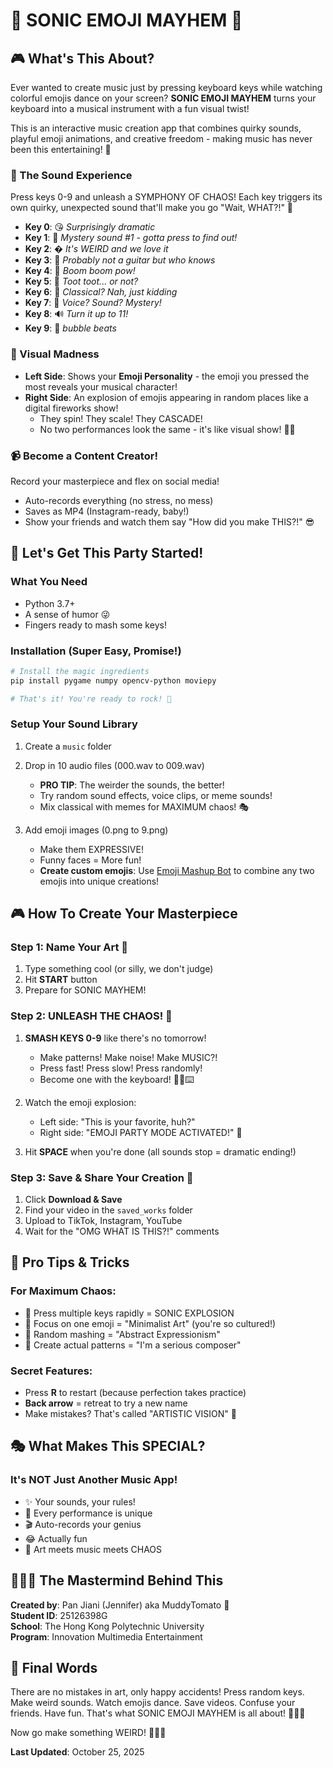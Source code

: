 # 🎵 SONIC EMOJI MAYHEM 🎨

## 🎮 What's This About?

Ever wanted to create music just by pressing keyboard keys while watching colorful emojis dance on your screen? **SONIC EMOJI MAYHEM** turns your keyboard into a musical instrument with a fun visual twist! 

This is an interactive music creation app that combines quirky sounds, playful emoji animations, and creative freedom - making music has never been this entertaining! 🎉

### 🎹 The Sound Experience
Press keys 0-9 and unleash a SYMPHONY OF CHAOS! Each key triggers its own quirky, unexpected sound that'll make you go "Wait, WHAT?!" 🤣

- **Key 0**: 😘 *Surprisingly dramatic*
- **Key 1**: 🎵 *Mystery sound #1 - gotta press to find out!*
- **Key 2**: � *It's WEIRD and we love it*
- **Key 3**: 🎸 *Probably not a guitar but who knows*
- **Key 4**: 🥁 *Boom boom pow!*
- **Key 5**: 🎺 *Toot toot... or not?*
- **Key 6**: 🎻 *Classical? Nah, just kidding*
- **Key 7**: 🎤 *Voice? Sound? Mystery!*
- **Key 8**: 🔊 *Turn it up to 11!*
- **Key 9**: 🤡 *bubble beats*

### 🎨 Visual Madness
- **Left Side**: Shows your **Emoji Personality** - the emoji you pressed the most reveals your musical character!
- **Right Side**: An explosion of emojis appearing in random places like a digital fireworks show! 
  - They spin! They scale! They CASCADE!
  - No two performances look the same - it's like visual show! 🎺✨

### 📹 Become a Content Creator!
Record your masterpiece and flex on social media! 
- Auto-records everything (no stress, no mess)
- Saves as MP4 (Instagram-ready, baby!)
- Show your friends and watch them say "How did you make THIS?!" 😎

## 🚀 Let's Get This Party Started!

### What You Need
- Python 3.7+
- A sense of humor 😜
- Fingers ready to mash some keys!

### Installation (Super Easy, Promise!)

```bash
# Install the magic ingredients
pip install pygame numpy opencv-python moviepy

# That's it! You're ready to rock! 🎸
```

### Setup Your Sound Library

1. Create a `music` folder
2. Drop in 10 audio files (000.wav to 009.wav)
   - **PRO TIP**: The weirder the sounds, the better! 
   - Try random sound effects, voice clips, or meme sounds!
   - Mix classical with memes for MAXIMUM chaos! 🎭

3. Add emoji images (0.png to 9.png)
   - Make them EXPRESSIVE!
   - Funny faces = More fun!
   - **Create custom emojis**: Use [Emoji Mashup Bot](http://emojipedia.org/emoji-mashup/twitter/twemoji-14.0) to combine any two emojis into unique creations!

## 🎮 How To Create Your Masterpiece

### Step 1: Name Your Art 🎨
1. Type something cool (or silly, we don't judge)
2. Hit **START** button
3. Prepare for SONIC MAYHEM!

### Step 2: UNLEASH THE CHAOS! 🎪
1. **SMASH KEYS 0-9** like there's no tomorrow!
   - Make patterns! Make noise! Make MUSIC?!
   - Press fast! Press slow! Press randomly!
   - Become one with the keyboard! 🧘‍♂️⌨️

2. Watch the emoji explosion:
   - Left side: "This is your favorite, huh?" 
   - Right side: "EMOJI PARTY MODE ACTIVATED!" 🎉

3. Hit **SPACE** when you're done (all sounds stop = dramatic ending!)

### Step 3: Save & Share Your Creation 📱
1. Click **Download & Save**
2. Find your video in the `saved_works` folder
3. Upload to TikTok, Instagram, YouTube
4. Wait for the "OMG WHAT IS THIS?!" comments

## 🎪 Pro Tips & Tricks

### For Maximum Chaos:
- 🎯 Press multiple keys rapidly = SONIC EXPLOSION
- 🎨 Focus on one emoji = "Minimalist Art" (you're so cultured!)
- 🎲 Random mashing = "Abstract Expressionism"
- 🎼 Create actual patterns = "I'm a serious composer"

### Secret Features:
- Press **R** to restart (because perfection takes practice)
- **Back arrow** = retreat to try a new name
- Make mistakes? That's called "ARTISTIC VISION" 🎨

## 🎭 What Makes This SPECIAL?

### It's NOT Just Another Music App!
- ✨ Your sounds, your rules!
- 🎪 Every performance is unique
- 🎬 Auto-records your genius
- 😂 Actually fun
- 🎨 Art meets music meets CHAOS

## 🙋🏻‍♀️ The Mastermind Behind This

**Created by**: Pan Jiani (Jennifer) aka MuddyTomato 🍅  
**Student ID**: 25126398G  
**School**: The Hong Kong Polytechnic University  
**Program**: Innovation Multimedia Entertainment

## 🎉 Final Words

There are no mistakes in art, only happy accidents!
Press random keys. Make weird sounds. Watch emojis dance. Save videos. Confuse your friends. Have fun.
That's what SONIC EMOJI MAYHEM is all about! 🎨🎵🤪

Now go make something WEIRD! 🚀✨🎪

**Last Updated**: October 25, 2025  
